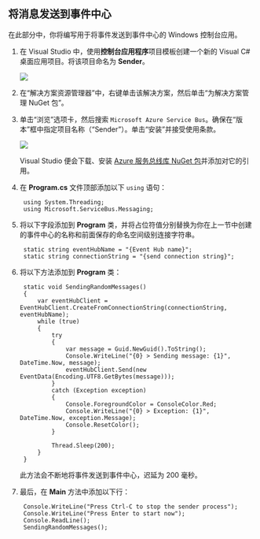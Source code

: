 ﻿## 将消息发送到事件中心

在此部分中，你将编写用于将事件发送到事件中心的 Windows 控制台应用。

1. 在 Visual Studio 中，使用**控制台应用程序**项目模板创建一个新的 Visual C# 桌面应用项目。将该项目命名为 **Sender**。

	![](./media/service-bus-event-hubs-getstarted-send-csharp/create-sender-csharp1.png)

2. 在“解决方案资源管理器”中，右键单击该解决方案，然后单击“为解决方案管理 NuGet 包”。

3. 单击“浏览”选项卡，然后搜索 `Microsoft Azure Service Bus`。确保在“版本”框中指定项目名称（“Sender”）。单击“安装”并接受使用条款。

	![](./media/service-bus-event-hubs-getstarted-send-csharp/create-sender-csharp2.png)  

	Visual Studio 便会下载、安装 [Azure 服务总线库 NuGet 包](https://www.nuget.org/packages/WindowsAzure.ServiceBus)并添加对它的引用。

4. 在 **Program.cs** 文件顶部添加以下 `using` 语句：

    	using System.Threading;
    	using Microsoft.ServiceBus.Messaging;

5. 将以下字段添加到 **Program** 类，并将占位符值分别替换为你在上一节中创建的事件中心的名称和前面保存的命名空间级别连接字符串。

    	static string eventHubName = "{Event Hub name}";
    	static string connectionString = "{send connection string}";

6. 将以下方法添加到 **Program** 类：

    	static void SendingRandomMessages()
    	{
    	    var eventHubClient = EventHubClient.CreateFromConnectionString(connectionString, eventHubName);
    	    while (true)
    	    {
    	        try
    	        {
    	            var message = Guid.NewGuid().ToString();
    	            Console.WriteLine("{0} > Sending message: {1}", DateTime.Now, message);
    	            eventHubClient.Send(new EventData(Encoding.UTF8.GetBytes(message)));
    	        }
    	        catch (Exception exception)
    	        {
    	            Console.ForegroundColor = ConsoleColor.Red;
    	            Console.WriteLine("{0} > Exception: {1}", DateTime.Now, exception.Message);
    	            Console.ResetColor();
    	        }
    
    	        Thread.Sleep(200);
    	    }
    	}

	此方法会不断地将事件发送到事件中心，迟延为 200 毫秒。

7. 最后，在 **Main** 方法中添加以下行：

    	Console.WriteLine("Press Ctrl-C to stop the sender process");
    	Console.WriteLine("Press Enter to start now");
    	Console.ReadLine();
    	SendingRandomMessages();

<!---HONumber=Mooncake_1121_2016-->